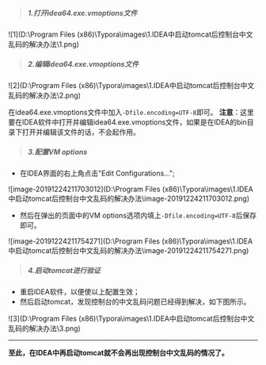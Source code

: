 > ##### 1.打开idea64.exe.vmoptions文件

![1](D:\Program Files (x86)\Typora\images\1.IDEA中启动tomcat后控制台中文乱码的解决办法\1.png)

> ##### 2.编辑idea64.exe.vmoptions文件

![2](D:\Program Files (x86)\Typora\images\1.IDEA中启动tomcat后控制台中文乱码的解决办法\2.png)

在idea64.exe.vmoptions文件中加入`-Dfile.encoding=UTF-8`即可。
**注意**：这里要在IDEA软件中打开并编辑idea64.exe.vmoptions文件，如果是在IDEA的bin目录下打开并编辑该文件的话，不会起作用。

> ##### 3.配置VM options

-  在IDEA界面的右上角点击"Edit Configurations…";

![image-20191224211703012](D:\Program Files (x86)\Typora\images\1.IDEA中启动tomcat后控制台中文乱码的解决办法\image-20191224211703012.png) 

-  然后在弹出的页面中的VM options选项内填上`-Dfile.encoding=UTF-8`后保存即可。 

![image-20191224211754271](D:\Program Files (x86)\Typora\images\1.IDEA中启动tomcat后控制台中文乱码的解决办法\image-20191224211754271.png) 

> ##### 4.启动tomcat进行验证
- 重启IDEA软件，以便使以上配置生效；
- 然后启动tomcat，发现控制台的中文乱码问题已经得到解决，如下图所示。

![3](D:\Program Files (x86)\Typora\images\1.IDEA中启动tomcat后控制台中文乱码的解决办法\3.png)

---

**至此，在IDEA中再启动tomcat就不会再出现控制台中文乱码的情况了。**

